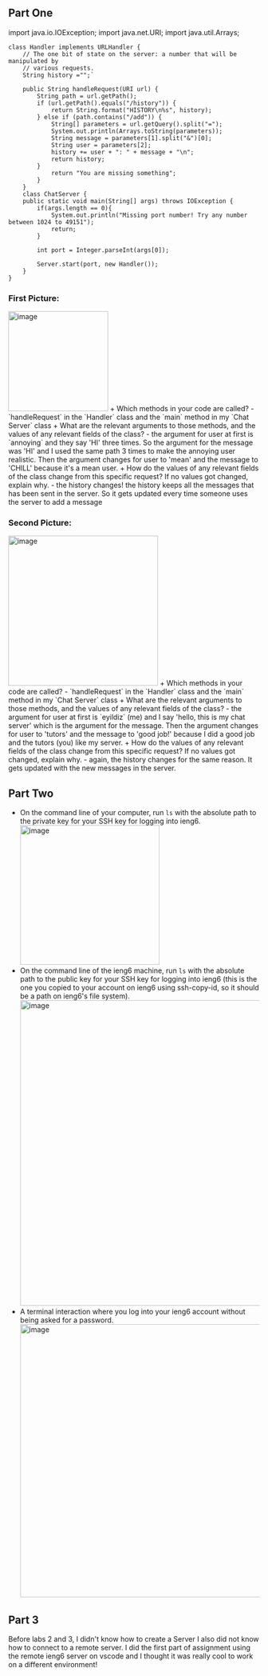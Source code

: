 ## Part One
import java.io.IOException;
import java.net.URI;
import java.util.Arrays;

```
class Handler implements URLHandler {
    // The one bit of state on the server: a number that will be manipulated by
    // various requests.
    String history ="";`

    public String handleRequest(URI url) {
        String path = url.getPath();
        if (url.getPath().equals("/history")) {
            return String.format("HISTORY\n%s", history);
        } else if (path.contains("/add")) {
            String[] parameters = url.getQuery().split("=");
            System.out.println(Arrays.toString(parameters));
            String message = parameters[1].split("&")[0];
            String user = parameters[2];
            history += user + ": " + message + "\n";
            return history;
        } 
            return "You are missing something";
        }
    } 
    class ChatServer {
    public static void main(String[] args) throws IOException {
        if(args.length == 0){
            System.out.println("Missing port number! Try any number between 1024 to 49151");
            return;
        }

        int port = Integer.parseInt(args[0]);

        Server.start(port, new Handler());
    }
} 
```

### First Picture:
<img width="200" alt="image" src="https://github.com/ebyildiz/cse15l-lab-reports/assets/131305803/fe6ce8c9-b712-457d-b697-eef13a6883a8"> 
+ Which methods in your code are called?
    - `handleRequest` in the `Handler` class and the `main` method in my `Chat Server` class
+ What are the relevant arguments to those methods, and the values of any relevant fields of the class?
    - the argument for user at first is `annoying` and they say 'HI' three times. So the argument for the message was 'HI' and I used the same path 3 times to make the annoying user realistic. Then the argument changes for user to 'mean' and the message to 'CHILL' because it's a mean user.
+ How do the values of any relevant fields of the class change from this specific request? If no values got changed, explain why.
    - the history changes! the history keeps all the messages that has been sent in the server. So it gets updated every time someone uses the server to add a message

### Second Picture:
<img width="300" alt="image" src="https://github.com/ebyildiz/cse15l-lab-reports/assets/131305803/868aba84-a2c4-489d-a0e1-59f37d1c3c57">
+ Which methods in your code are called?
    - `handleRequest` in the `Handler` class and the `main` method in my `Chat Server` class
+ What are the relevant arguments to those methods, and the values of any relevant fields of the class?
    - the argument for user at first is `eyildiz` (me) and I say 'hello, this is my chat server' which is the argument for the message. Then the argument changes for user to 'tutors' and the message to 'good job!' because I did a good job and  the tutors (you) like my server.
+ How do the values of any relevant fields of the class change from this specific request? If no values got changed, explain why.
    - again, the history changes for the same reason. It gets updated with the new messages in the server.
    
## Part Two
+ On the command line of your computer, run `ls` with the absolute path to the private key for your SSH key for logging into ieng6.
      <img width="279" alt="image" src="https://github.com/ebyildiz/cse15l-lab-reports/assets/131305803/36963318-5a73-4bfb-a6a5-ecc1b46d9714">
+ On the command line of the ieng6 machine, run `ls` with the absolute path to the public key for your SSH key for logging into ieng6 (this is the one you copied to your account on ieng6 using ssh-copy-id, so it should be a path on ieng6's file system).
      <img width="611" alt="image" src="https://github.com/ebyildiz/cse15l-lab-reports/assets/131305803/564a3ec2-8baf-4aae-8d16-2a61602527b3">
+ A terminal interaction where you log into your ieng6 account without being asked for a password.
      <img width="546" alt="image" src="https://github.com/ebyildiz/cse15l-lab-reports/assets/131305803/5beb7d1e-71af-4cbd-8a62-832f39361c1c">

## Part 3
Before labs 2 and 3, I didn't know how to create a Server I also did not know how to connect to a remote server. I did the first part of assignment using the remote ieng6 server on vscode and I thought it was really cool to work on a different environment!
